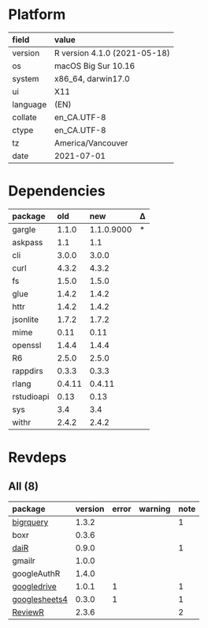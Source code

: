 # Platform

|field    |value                        |
|:--------|:----------------------------|
|version  |R version 4.1.0 (2021-05-18) |
|os       |macOS Big Sur 10.16          |
|system   |x86_64, darwin17.0           |
|ui       |X11                          |
|language |(EN)                         |
|collate  |en_CA.UTF-8                  |
|ctype    |en_CA.UTF-8                  |
|tz       |America/Vancouver            |
|date     |2021-07-01                   |

# Dependencies

|package    |old    |new        |Δ  |
|:----------|:------|:----------|:--|
|gargle     |1.1.0  |1.1.0.9000 |*  |
|askpass    |1.1    |1.1        |   |
|cli        |3.0.0  |3.0.0      |   |
|curl       |4.3.2  |4.3.2      |   |
|fs         |1.5.0  |1.5.0      |   |
|glue       |1.4.2  |1.4.2      |   |
|httr       |1.4.2  |1.4.2      |   |
|jsonlite   |1.7.2  |1.7.2      |   |
|mime       |0.11   |0.11       |   |
|openssl    |1.4.4  |1.4.4      |   |
|R6         |2.5.0  |2.5.0      |   |
|rappdirs   |0.3.3  |0.3.3      |   |
|rlang      |0.4.11 |0.4.11     |   |
|rstudioapi |0.13   |0.13       |   |
|sys        |3.4    |3.4        |   |
|withr      |2.4.2  |2.4.2      |   |

# Revdeps

## All (8)

|package                                    |version |error |warning |note |
|:------------------------------------------|:-------|:-----|:-------|:----|
|[bigrquery](problems.md#bigrquery)         |1.3.2   |      |        |1    |
|boxr                                       |0.3.6   |      |        |     |
|[daiR](problems.md#dair)                   |0.9.0   |      |        |1    |
|gmailr                                     |1.0.0   |      |        |     |
|googleAuthR                                |1.4.0   |      |        |     |
|[googledrive](problems.md#googledrive)     |1.0.1   |1     |        |1    |
|[googlesheets4](problems.md#googlesheets4) |0.3.0   |1     |        |1    |
|[ReviewR](problems.md#reviewr)             |2.3.6   |      |        |2    |

